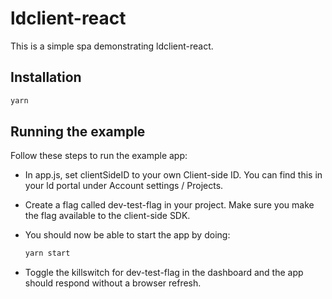 # ldclient-react

This is a simple spa demonstrating ldclient-react.

## Installation

```sh
yarn
```

## Running the example

Follow these steps to run the example app:

* In app.js, set clientSideID to your own Client-side ID. You can find
this in your ld portal under Account settings / Projects.

* Create a flag called dev-test-flag in your project. Make sure you
make the flag available to the client-side SDK.

* You should now be able to start the app by doing:

    ```sh
    yarn start
    ```

* Toggle the killswitch for dev-test-flag in the dashboard and the
app should respond without a browser refresh.

